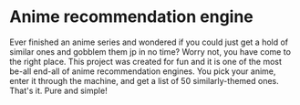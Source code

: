 # Anime recommendation engine

Ever finished an anime series and wondered if you could just get a hold of similar ones and gobblem them jp in no time? Worry not, you have come to the right place. This project was created for fun and it is one of the most be-all end-all of anime recommendation engines. You pick your anime, enter it through the machine, and get a list of 50 similarly-themed ones. That's it. Pure and simple!
